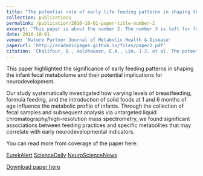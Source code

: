 ```yaml
---
title: "The potential role of early life feeding patterns in shaping the infant fecal metabolome: implications for neurodevelopmental outcomes"
collection: publications
permalink: /publication/2010-10-01-paper-title-number-2
excerpt: 'This paper is about the number 2. The number 3 is left for future work.'
date: 2010-10-01
venue: 'Nature Partner Journal of Metabolic Health & Disease'
paperurl: 'http://academicpages.github.io/files/paper2.pdf'
citation: 'Chalifour, B., Holzhausen, E.A., Lim, J.J. et al. The potential role of early life feeding patterns in shaping the infant fecal metabolome: implications for neurodevelopmental outcomes. npj Metab Health Dis 1, 2 (2023)'
---
```

This paper highlighted the significance of early feeding patterns in shaping the infant fecal metabolome and their potential implications for neurodevelopment. 

Our study systematically investigated how varying levels of breastfeeding, formula feeding, and the introduction of solid foods at 1 and 6 months of age influence the metabolic profile of infants. Through the collection of fecal samples and subsequent analysis via untargeted liquid chromatography/high-resolution mass spectrometry, we found significant associations between feeding practices and specific metabolites that may correlate with early neurodevelopmental indicators. 

You can read more from coverage of the paper here:

[EurekAlert](https://www.eurekalert.org/news-releases/1011147)
[ScienceDaily](https://www.sciencedaily.com/releases/2023/12/231213155222.html)
[NeuroScienceNews](https://neurosciencenews.com/breastfeedings-microbiome-neurodevelopment-25364/)


[Download paper here](https://www.nature.com/articles/s44324-023-00001-2#citeas)


